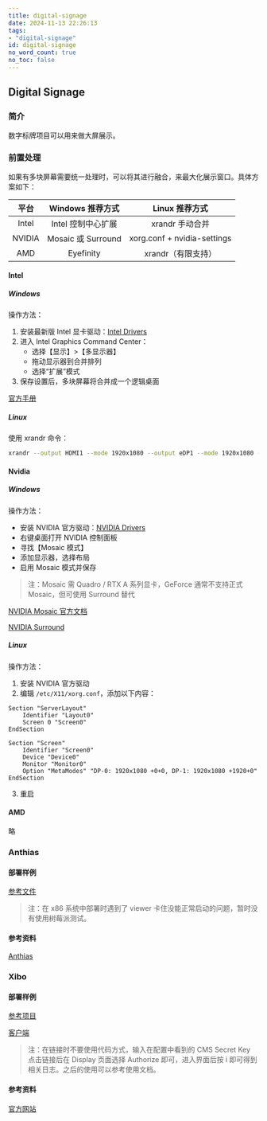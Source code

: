 ```yaml
---
title: digital-signage
date: 2024-11-13 22:26:13
tags:
- "digital-signage"
id: digital-signage
no_word_count: true
no_toc: false
---
```


## Digital Signage

### 简介

数字标牌项目可以用来做大屏展示。

### 前置处理

如果有多块屏幕需要统一处理时，可以将其进行融合，来最大化展示窗口。具体方案如下：

|平台|Windows 推荐方式|	Linux 推荐方式|
|:---:|:---:|:---:|
|Intel|Intel 控制中心扩展|xrandr 手动合并|
|NVIDIA|Mosaic 或 Surround|xorg.conf + nvidia-settings|
|AMD|Eyefinity|xrandr（有限支持）|

#### Intel

##### Windows

操作方法：

1. 安装最新版 Intel 显卡驱动：[Intel Drivers](https://www.intel.com/content/www/us/en/support/products/80939/graphics.html)
2. 进入 Intel Graphics Command Center：
    - 选择【显示】>【多显示器】
    - 拖动显示器到合并排列
    - 选择“扩展”模式
3. 保存设置后，多块屏幕将合并成一个逻辑桌面

[官方手册](https://www.intel.cn/content/www/cn/zh/support/articles/000092856/graphics.html)

##### Linux 

使用 xrandr 命令：

```bash
xrandr --output HDMI1 --mode 1920x1080 --output eDP1 --mode 1920x1080 --right-of HDMI1
```

#### Nvidia 

##### Windows

操作方法：

- 安装 NVIDIA 官方驱动：[NVIDIA Drivers](https://www.nvidia.com/en-us/drivers/)
- 右键桌面打开 NVIDIA 控制面板
- 寻找【Mosaic 模式】
- 添加显示器，选择布局
- 启用 Mosaic 模式并保存

> 注：Mosaic 需 Quadro / RTX A 系列显卡，GeForce 通常不支持正式 Mosaic，但可使用 Surround 替代

[NVIDIA Mosaic 官方文档](https://www.nvidia.com/en-us/design-visualization/solutions/nvidia-mosaic-technology/)

[NVIDIA Surround](https://www.nvidia.com/en-us/geforce/technologies/surround/)

##### Linux 

操作方法：

1. 安装 NVIDIA 官方驱动
2. 编辑 `/etc/X11/xorg.conf`，添加以下内容：

```text
Section "ServerLayout"
    Identifier "Layout0"
    Screen 0 "Screen0"
EndSection

Section "Screen"
    Identifier "Screen0"
    Device "Device0"
    Monitor "Monitor0"
    Option "MetaModes" "DP-0: 1920x1080 +0+0, DP-1: 1920x1080 +1920+0"
EndSection
```

3. 重启

#### AMD

略

### Anthias

#### 部署样例

[参考文件](https://github.com/Screenly/Anthias/blob/master/docker-compose.yml.tmpl)

> 注：在 x86 系统中部署时遇到了 viewer 卡住没能正常启动的问题，暂时没有使用树莓派测试。

#### 参考资料

[Anthias](https://anthias.screenly.io/)

### Xibo

#### 部署样例

[参考项目](https://github.com/xibosignage/xibo-docker)

[客户端](https://github.com/xibosignage/xibo-dotnetclient)

> 注：在链接时不要使用代码方式，输入在配置中看到的 CMS Secret Key 点击链接后在 Display 页面选择 Authorize 即可，进入界面后按 i 即可得到相关日志。之后的使用可以参考使用文档。

#### 参考资料

[官方网站](https://xibosignage.com/open-source)
